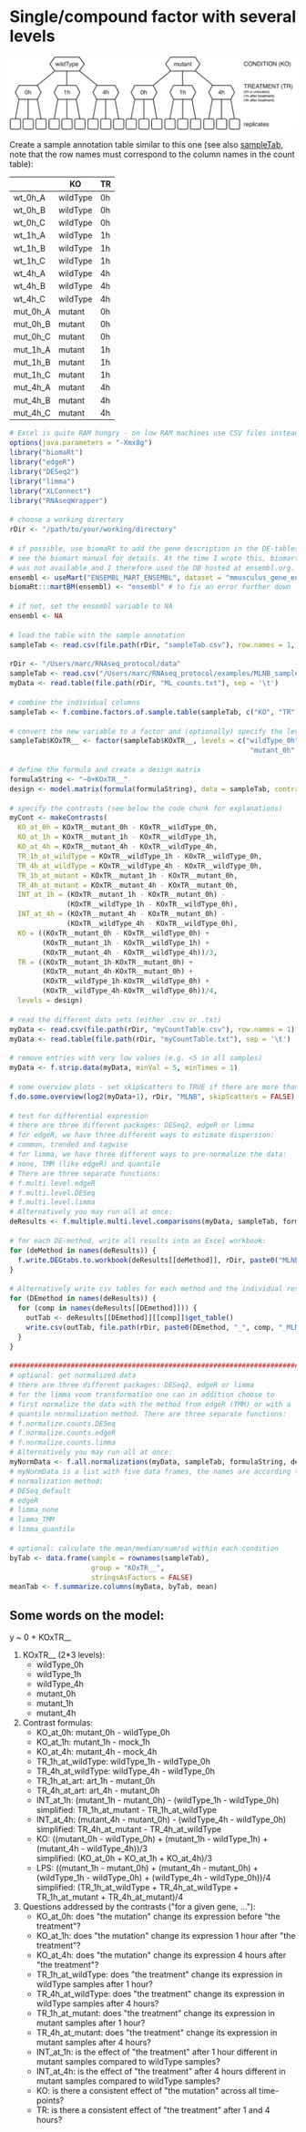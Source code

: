 # Single/compound factor with several levels

![multilevelNoBatch](MLNB_sampleFig.png)

Create a sample annotation table similar to this one (see also [sampleTab](MLNB_sampleTab.csv), note that the row names must correspond to the column names in the count table):

|          | KO       | TR |
|----------|----------|----|
| wt_0h_A  | wildType | 0h |
| wt_0h_B  | wildType | 0h |
| wt_0h_C  | wildType | 0h |
| wt_1h_A  | wildType | 1h |
| wt_1h_B  | wildType | 1h |
| wt_1h_C  | wildType | 1h |
| wt_4h_A  | wildType | 4h |
| wt_4h_B  | wildType | 4h |
| wt_4h_C  | wildType | 4h |
| mut_0h_A | mutant   | 0h |
| mut_0h_B | mutant   | 0h |
| mut_0h_C | mutant   | 0h |
| mut_1h_A | mutant   | 1h |
| mut_1h_B | mutant   | 1h |
| mut_1h_C | mutant   | 1h |
| mut_4h_A | mutant   | 4h |
| mut_4h_B | mutant   | 4h |
| mut_4h_C | mutant   | 4h |

```R
# Excel is quite RAM hungry - on low RAM machines use CSV files instead or set ensemble <- NA
options(java.parameters = "-Xmx8g")
library("biomaRt")
library("edgeR")
library("DESeq2")
library("limma")
library("XLConnect")
library("RNAseqWrapper")

# choose a working directory
rDir <- "/path/to/your/working/directory"

# if possible, use biomaRt to add the gene description in the DE-tables
# see the biomart manual for details. At the time I wrote this, biomart.org
# was not available and I therefore used the DB hosted at ensembl.org.
ensembl <- useMart("ENSEMBL_MART_ENSEMBL", dataset = "mmusculus_gene_ensembl", host="www.ensembl.org")
biomaRt:::martBM(ensembl) <- "ensembl" # to fix an error further down

# if not, set the ensembl variable to NA
ensembl <- NA

# load the table with the sample annotation
sampleTab <- read.csv(file.path(rDir, "sampleTab.csv"), row.names = 1, stringsAsFactors = FALSE)

rDir <- "/Users/marc/RNAseq_protocol/data"
sampleTab <- read.csv("/Users/marc/RNAseq_protocol/examples/MLNB_sampleTab.csv", row.names = 1, stringsAsFactors = FALSE)
myData <- read.table(file.path(rDir, "ML_counts.txt"), sep = '\t')

# combine the individual columns
sampleTab <- f.combine.factors.of.sample.table(sampleTab, c("KO", "TR"))

# convert the new variable to a factor and (optionally) specify the levels
sampleTab$KOxTR__ <- factor(sampleTab$KOxTR__, levels = c("wildType_0h", "wildType_1h", "wildType_4h",
                                                           "mutant_0h", "mutant_1h", "mutant_4h"))

# define the formula and create a design matrix
formulaString <- "~0+KOxTR__"
design <- model.matrix(formula(formulaString), data = sampleTab, contrasts.arg = NULL)

# specify the contrasts (see below the code chunk for explanations)
myCont <- makeContrasts(
  KO_at_0h = KOxTR__mutant_0h - KOxTR__wildType_0h,
  KO_at_1h = KOxTR__mutant_1h - KOxTR__wildType_1h,
  KO_at_4h = KOxTR__mutant_4h - KOxTR__wildType_4h,
  TR_1h_at_wildType = KOxTR__wildType_1h - KOxTR__wildType_0h,
  TR_4h_at_wildType = KOxTR__wildType_4h - KOxTR__wildType_0h,
  TR_1h_at_mutant = KOxTR__mutant_1h - KOxTR__mutant_0h,
  TR_4h_at_mutant = KOxTR__mutant_4h - KOxTR__mutant_0h,
  INT_at_1h = (KOxTR__mutant_1h - KOxTR__mutant_0h) - 
              (KOxTR__wildType_1h - KOxTR__wildType_0h),
  INT_at_4h = (KOxTR__mutant_4h - KOxTR__mutant_0h) - 
              (KOxTR__wildType_4h - KOxTR__wildType_0h),
  KO = ((KOxTR__mutant_0h - KOxTR__wildType_0h) + 
        (KOxTR__mutant_1h - KOxTR__wildType_1h) + 
        (KOxTR__mutant_4h - KOxTR__wildType_4h))/3,
  TR = ((KOxTR__mutant_1h-KOxTR__mutant_0h) + 
        (KOxTR__mutant_4h-KOxTR__mutant_0h) + 
        (KOxTR__wildType_1h-KOxTR__wildType_0h) + 
        (KOxTR__wildType_4h-KOxTR__wildType_0h))/4,
  levels = design)

# read the different data sets (either .csv or .txt)
myData <- read.csv(file.path(rDir, "myCountTable.csv"), row.names = 1)
myData <- read.table(file.path(rDir, "myCountTable.txt"), sep = '\t')

# remove entries with very low values (e.g. <5 in all samples)
myData <- f.strip.data(myData, minVal = 5, minTimes = 1)

# some overview plots - set skipScatters to TRUE if there are more than 16 samples
f.do.some.overview(log2(myData+1), rDir, "MLNB", skipScatters = FALSE)

# test for differential expression
# there are three different packages: DESeq2, edgeR or limma
# for edgeR, we have three different ways to estimate dispersion:
# common, trended and tagwise
# for limma, we have three different ways to pre-normalize the data:
# none, TMM (like edgeR) and quantile
# There are three separate functions:
# f.multi.level.edgeR
# f.multi.level.DESeq
# f.multi.level.limma
# Alternatively you may run all at once:
deResults <- f.multiple.multi.level.comparisons(myData, sampleTab, formulaString, myCont, design)

# for each DE-method, write all results into an Excel workbook:
for (deMethod in names(deResults)) {
  f.write.DEGtabs.to.workbook(deResults[[deMethod]], rDir, paste0("MLNB_", deMethod), ensembl)
}

# Alternatively write csv tables for each method and the individual results
for (DEmethod in names(deResults)) {
  for (comp in names(deResults[[DEmethod]])) {
    outTab <- deResults[[DEmethod]][[comp]]$get_table()
    write.csv(outTab, file.path(rDir, paste0(DEmethod, "_", comp, "_MLNB.csv")))
  }
}

#########################################################################################
# optional: get normalized data
# there are three different packages: DESeq2, edgeR or limma
# for the limma voom transformation one can in addition choose to
# first normalize the data with the method from edgeR (TMM) or with a
# quantile normalization method. There are three separate functions:
# f.normalize.counts.DESeq
# f.normalize.counts.edgeR
# f.normalize.counts.limma
# Alternatively you may run all at once:
myNormData <- f.all.normalizations(myData, sampleTab, formulaString, design)
# myNormData is a list with five data frames, the names are according to the
# normalization method:
# DESeq_default
# edgeR
# limma_none
# limma_TMM
# limma_quantile

# optional: calculate the mean/median/sum/sd within each condition
byTab <- data.frame(sample = rownames(sampleTab),
                    group = "KOxTR__",
                    stringsAsFactors = FALSE)
meanTab <- f.summarize.columns(myData, byTab, mean)
```

## Some words on the model:

y ~ 0 + KOxTR__

1. KOxTR__ (2*3 levels):
    + wildType_0h
    + wildType_1h
    + wildType_4h
    + mutant_0h
    + mutant_1h
    + mutant_4h
2. Contrast formulas:
    + KO_at_0h: mutant_0h - wildType_0h
    + KO_at_1h: mutant_1h - mock_1h
    + KO_at_4h: mutant_4h - mock_4h
    + TR_1h_at_wildType: wildType_1h - wildType_0h
    + TR_4h_at_wildType: wildType_4h - wildType_0h
    + TR_1h_at_art: art_1h - mutant_0h
    + TR_4h_at_art: art_4h - mutant_0h
    + INT_at_1h: (mutant_1h - mutant_0h) - (wildType_1h - wildType_0h)\
        simplified: TR_1h_at_mutant - TR_1h_at_wildType
    + INT_at_4h: (mutant_4h - mutant_0h) - (wildType_4h - wildType_0h)\
        simplified: TR_4h_at_mutant - TR_4h_at_wildType
    + KO: ((mutant_0h - wildType_0h) + (mutant_1h - wildType_1h) + (mutant_4h - wildType_4h))/3\
        simplified: (KO_at_0h + KO_at_1h + KO_at_4h)/3
    + LPS: ((mutant_1h - mutant_0h) + (mutant_4h - mutant_0h) + (wildType_1h - wildType_0h) + (wildType_4h - wildType_0h))/4\
        simplified: (TR_1h_at_wildType + TR_4h_at_wildType + TR_1h_at_mutant + TR_4h_at_mutant)/4
3. Questions addressed by the contrasts ("for a given gene, ..."):
    + KO_at_0h: does "the mutation" change its expression before "the treatment"?
    + KO_at_1h: does "the mutation" change its expression 1 hour after "the treatment"?
    + KO_at_4h: does "the mutation" change its expression 4 hours after "the treatment"?
    + TR_1h_at_wildType: does "the treatment" change its expression in wildType samples after 1 hour?
    + TR_4h_at_wildType: does "the treatment" change its expression in wildType samples after 4 hours?
    + TR_1h_at_mutant: does "the treatment" change its expression in mutant samples after 1 hour?
    + TR_4h_at_mutant: does "the treatment" change its expression in mutant samples after 4 hours?
    + INT_at_1h: is the effect of "the treatment" after 1 hour different in mutant samples compared to wildType samples?
    + INT_at_4h: is the effect of "the treatment" after 4 hours different in mutant samples compared to wildType samples?
    + KO: is there a consistent effect of "the mutation" across all time-points?
    + TR: is there a consistent effect of "the treatment" after 1 and 4 hours?

